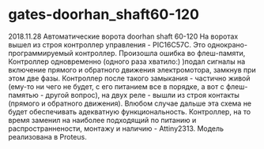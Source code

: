# gates-doorhan_shaft60-120
2018.11.28
Автоматические ворота doorhan shaft 60-120
На воротах вышел из строя контроллер управления - PIC16C57C.
Это однокрано-программируемый контроллер. Произошла ошибка во флеш-памяти, 
Контроллер одновременно (одного раза хватило:) )подал сигналы на включение прямого и обратного движения электромотора,
замкнув при этом две фазы. Контроллер после такого замыкания - частично живой (ему-то ни чего не будет, с его питанием все в порядке, а вот с флеш-памятью - другой вопрос), 
на двух реле - вышли из строя контакты (прямого и обратного движения).
Влюбом случае дальше эта схема не будет обеспечивать адекватную функциональность.
Контроллер, на то время заменил на наиболее подходящий по питанию и распространнености, монтажу и наличию -
Attiny2313.
Модель реализована в Proteus.
